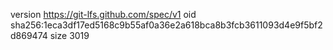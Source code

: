 version https://git-lfs.github.com/spec/v1
oid sha256:1eca3df17ed5168c9b55af0a36e2a618bca8b3fcb3611093d4e9f5bf2d869474
size 3019
